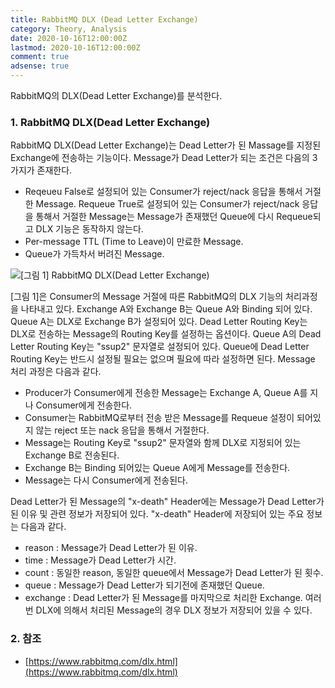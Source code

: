 ```yaml
---
title: RabbitMQ DLX (Dead Letter Exchange)
category: Theory, Analysis
date: 2020-10-16T12:00:00Z
lastmod: 2020-10-16T12:00:00Z
comment: true
adsense: true
---
```


RabbitMQ의 DLX(Dead Letter Exchange)를 분석한다.

### 1. RabbitMQ DLX(Dead Letter Exchange)

RabbitMQ DLX(Dead Letter Exchange)는 Dead Letter가 된 Massage를 지정된 Exchange에 전송하는 기능이다. Message가 Dead Letter가 되는 조건은 다음의 3가지가 존재한다.

* Reqeueu False로 설정되어 있는 Consumer가 reject/nack 응답을 통해서 거절한 Message. Requeue True로 설정되어 있는 Consumer가 reject/nack 응답을 통해서 거절한 Message는 Message가 존재했던 Queue에 다시 Requeue되고 DLX 기능은 동작하지 않는다.
* Per-message TTL (Time to Leave)이 만료한 Message.
* Queue가 가득차서 버려진 Message.

![[그림 1] RabbitMQ DLX(Dead Letter Exchange)]({{site.baseurl}}/images/theory_analysis/RabbitMQ_DLX/RabbitMQ_DLX.PNG)

[그림 1]은 Consumer의 Message 거절에 따른 RabbitMQ의 DLX 기능의 처리과정을 나타내고 있다. Exchange A와 Exchange B는 Queue A와 Binding 되어 있다. Queue A는 DLX로 Exchange B가 설정되어 있다. Dead Letter Routing Key는 DLX로 전송하는 Message의 Routing Key를 설정하는 옵션이다. Queue A의 Dead Letter Routing Key는 "ssup2" 문자열로 설정되어 있다. Queue에 Dead Letter Routing Key는 반드시 설정될 필요는 없으며 필요에 따라 설정하면 된다. Message 처리 과정은 다음과 같다.

* Producer가 Consumer에게 전송한 Message는 Exchange A, Queue A를 지나 Consumer에게 전송한다. 
* Consumer는 RabbitMQ로부터 전송 받은 Message를 Requeue 설정이 되어있지 않는 reject 또는 nack 응답을 통해서 거절한다. 
* Message는 Routing Key로 "ssup2" 문자열와 함께 DLX로 지정되어 있는 Exchange B로 전송된다.
* Exchange B는 Binding 되어있는 Queue A에게 Message를 전송한다.
* Message는 다시 Consumer에게 전송된다.

Dead Letter가 된 Message의 "x-death" Header에는 Message가 Dead Letter가 된 이유 및 관련 정보가 저장되어 있다. "x-death" Header에 저장되어 있는 주요 정보는 다음과 같다.

* reason : Message가 Dead Letter가 된 이유.
* time : Message가 Dead Letter가 시간.
* count : 동일한 reason, 동일한 queue에서 Message가 Dead Letter가 된 횟수. 
* queue : Message가 Dead Letter가 되기전에 존재했던 Queue.
* exchange : Dead Letter가 된 Message를 마지막으로 처리한 Exchange. 여러번 DLX에 의해서 처리된 Message의 경우 DLX 정보가 저장되어 있을 수 있다.

### 2. 참조

* [https://www.rabbitmq.com/dlx.html](https://www.rabbitmq.com/dlx.html)
